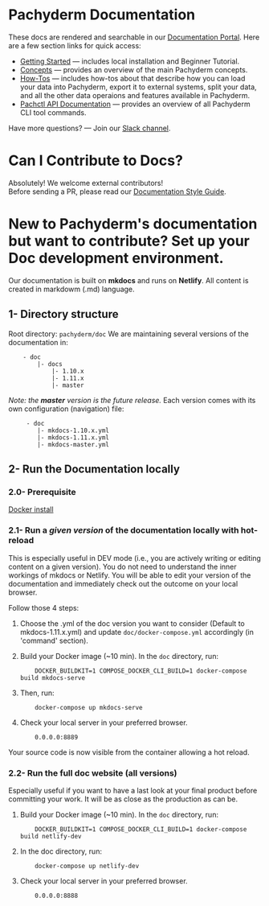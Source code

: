 # Pachyderm Documentation

These docs are rendered and searchable in our [Documentation Portal](https://docs.pachyderm.com). Here are a few section links for quick access:

- [Getting Started](https://docs.pachyderm.com/latest/getting-started/) — includes local installation and Beginner Tutorial.
- [Concepts](https://docs.pachyderm.com/latest/concepts/) — provides an overview of the main Pachyderm concepts.
- [How-Tos](https://docs.pachyderm.com/latest/how-tos/) — includes how-tos about that describe how you can load your data into Pachyderm, export it to external systems, split your data, and all the other data operaions and features available in Pachyderm. 
- [Pachctl API Documentation](https://deploy-preview-4312--pachyderm-docs.netlify.com/latest/reference/pachctl/pachctl/) — provides an overview of all Pachyderm CLI tool commands.

Have more questions? — Join our [Slack channel](https://www.pachyderm.com/slack/).

# Can I Contribute to Docs?

Absolutely! We welcome external contributors!  
Before sending a PR, please read our [Documentation Style Guide](https://docs.pachyderm.com/latest/contributing/docs-style-guide/).


# New to Pachyderm's documentation but want to contribute? Set up your Doc development environment.

Our documentation is built on **mkdocs** and runs on **Netlify**. All content is created in markdowm (.md) language.

## 1- Directory structure
Root directory: ```pachyderm/doc```
We are maintaining several versions of the documentation in:
```shell
    - doc
        |- docs
            |- 1.10.x
            |- 1.11.x
            |- master
```
*Note: the **master** version is the future release.*
Each version comes with its own configuration (navigation) file:

```shell
     - doc
        |- mkdocs-1.10.x.yml
        |- mkdocs-1.11.x.yml
        |- mkdocs-master.yml
```

## 2- Run the Documentation locally
### 2.0- Prerequisite
[Docker install](https://docs.docker.com/get-docker/)

### 2.1- Run a *given version* of the documentation locally with hot-reload
This is especially useful in DEV mode (i.e., you are actively writing or editing content on a given version). 
You do not need to understand the inner workings of mkdocs or Netlify. 
You will be able to edit your version of the documentation and immediately check out the outcome on your local browser. 

Follow those 4 steps:

1. Choose the .yml of the doc version you want to consider (Default to mkdocs-1.11.x.yml) and update `doc/docker-compose.yml` accordingly (in 'command' section).

2. Build your Docker image (~10 min). In the `doc` directory, run:
    ```shell
        DOCKER_BUILDKIT=1 COMPOSE_DOCKER_CLI_BUILD=1 docker-compose build mkdocs-serve
    ```
3. Then, run: 
    ```shell
        docker-compose up mkdocs-serve
    ```
4. Check your local server in your preferred browser.
    ```shell
        0.0.0.0:8889
    ```
Your source code is now visible from the container allowing a hot reload.

### 2.2- Run the full doc website (all versions)
Especially useful if you want to have a last look at your final product before committing your work. It will be as close as the production as can be.
1. Build your Docker image (~10 min). In the `doc` directory, run:
    ```shell
        DOCKER_BUILDKIT=1 COMPOSE_DOCKER_CLI_BUILD=1 docker-compose build netlify-dev
    ```
2. In the doc directory, run: 
    ```shell
        docker-compose up netlify-dev
    ```
3. Check your local server in your preferred browser.
    ```shell
        0.0.0.0:8888
    ```
